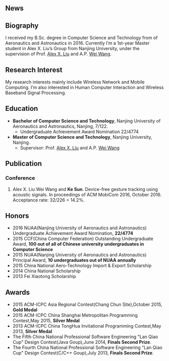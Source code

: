 ## News

## Biography

I received my B.Sc. degree in Computer Science and Technology from of Aeronautics and Astronautics in 2016. Currently I’m a 1st-year Master student in Alex X. Liu’s Group from Nanjing University, under the supervision of Prof. [Alex X. Liu](http://www.cse.msu.edu/~alexliu/home.html) and A.P. [Wei Wang](http://cs.nju.edu.cn/ww/).

## Research Interest
My research interests mainly include Wireless Network and Mobile Computing. I’m also interested in Human Computer Interaction and Wireless Baseband Signal Processing.

## Education

- **Bachelor of Computer Science and Technology**, Nanjing University of Aeronautics and Astronautics, Nanjing, 7/122.
  - Undergraduate Achievement Award Nomination 22/4774
- **Master of Computer Science and Technology**, Nanjing University, Nanjing. 
  - Supervisor: Prof. [Alex X. Liu](http://www.cse.msu.edu/~alexliu/home.html) and A.P. [Wei Wang](http://cs.nju.edu.cn/ww/)

## Publication

### Conference

1. Alex X. Liu Wei Wang and **Ke Sun**. Device-free gesture tracking using acoustic signals. In proceedings of ACM MobiCom 2016, October 2016. Acceptance rate: 32/226 = 14.2%.

## Honors
- 2016 NUAA(Nanjing University of Aeronautics and Astronautics) Undergraduate Achievement Award Nomination, **22/4774**
- 2015 CCF(China Computer Federation) Outstanding Undergraduate Award, **100 out of all of Chinese university undergraduates in Computer Science**
- 2015 NUAA(Nanjing University of Aeronautics and Astronautics) Principal Award, **10 undergraduates out of  NUAA annually**
- 2015 China National Aero-Technology Import & Export Scholarship
- 2014 China National Scholarship
- 2013 Fei Xiaotong Scholarship

## Awards
- 2015 ACM-ICPC Asia Regional Contest(Chang Chun Site),October 2015, **Gold Medal**
- 2015 ACM-ICPC China Shanghai Metropolitan Programming Contest,May 2015, **Silver Medal**
- 2013 ACM-ICPC China TongHua Invitational Programming Contest,May 2013, **Silver Medal**
- The Fifth China National Professional Software Engineering "Lan Qiao Cup" Design Contest(Java Goup),June 2014, **Finals Second Prize**.
- The Fourth China National Professional Software Engineering "Lan Qiao Cup" Design Contest(C/C++ Goup),July 2013, **Finals Second Prize**.
